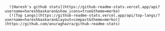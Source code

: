 


      ![Haresh's github stats](https://github-readme-stats.vercel.app/api?username=hareshbaskaran&show_icons=true&theme=merko)
      [![Top Langs](https://github-readme-stats.vercel.app/api/top-langs/?username=hareshbaskaran&layout=compact&theme=merko)](https://github.com/anuraghazra/github-readme-stats)
